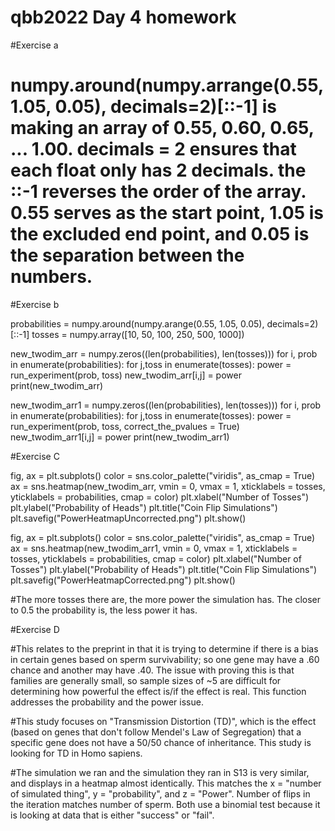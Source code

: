  # qbb2022 Day 4 homework
 
 #Exercise a
 
 # numpy.around(numpy.arrange(0.55, 1.05, 0.05), decimals=2)[::-1] is making an array of 0.55, 0.60, 0.65, ... 1.00. decimals = 2 ensures that each float only has 2 decimals. the ::-1 reverses the order of the array. 0.55 serves as the start point, 1.05 is the excluded end point, and 0.05 is the separation between the numbers.
 
 #Exercise b
 
 probabilities = numpy.around(numpy.arange(0.55, 1.05, 0.05), decimals=2)[::-1]
 tosses = numpy.array([10, 50, 100, 250, 500, 1000])

 new_twodim_arr = numpy.zeros((len(probabilities), len(tosses)))
 for i, prob in enumerate(probabilities):
     for j,toss in enumerate(tosses):
         power = run_experiment(prob, toss)
         new_twodim_arr[i,j] = power
 print(new_twodim_arr)

 new_twodim_arr1 = numpy.zeros((len(probabilities), len(tosses)))
 for i, prob in enumerate(probabilities):
     for j,toss in enumerate(tosses):
         power = run_experiment(prob, toss, correct_the_pvalues = True)
         new_twodim_arr1[i,j] = power
 print(new_twodim_arr1)
 
 #Exercise C
 
 fig, ax = plt.subplots()
 color = sns.color_palette("viridis", as_cmap = True)
 ax = sns.heatmap(new_twodim_arr, vmin = 0, vmax = 1, xticklabels = tosses, yticklabels = probabilities, cmap = color)
 plt.xlabel("Number of Tosses")
 plt.ylabel("Probability of Heads")
 plt.title("Coin Flip Simulations")
 plt.savefig("PowerHeatmapUncorrected.png")
 plt.show()

 fig, ax = plt.subplots()
 color = sns.color_palette("viridis", as_cmap = True)
 ax = sns.heatmap(new_twodim_arr1, vmin = 0, vmax = 1, xticklabels = tosses, yticklabels = probabilities, cmap = color)
 plt.xlabel("Number of Tosses")
 plt.ylabel("Probability of Heads")
 plt.title("Coin Flip Simulations")
 plt.savefig("PowerHeatmapCorrected.png")
 plt.show()
 
 #The more tosses there are, the more power the simulation has. The closer to 0.5 the probability is, the less power it has.
 
 #Exercise D
 
 #This relates to the preprint in that it is trying to determine if there is a bias in certain genes based on sperm survivability; so one gene may have a .60 chance and another may have .40. The issue with proving this is that families are generally small, so sample sizes of ~5 are difficult for determining how powerful the effect is/if the effect is real. This function addresses the probability and the power issue.
 
 #This study focuses on "Transmission Distortion (TD)", which is the effect (based on genes that don't follow Mendel's Law of Segregation) that a specific gene does not have a 50/50 chance of inheritance. This study is looking for TD in Homo sapiens.
 
 #The simulation we ran and the simulation they ran in S13 is very similar, and displays in a heatmap almost identically. This matches the x = "number of simulated thing", y = "probability", and z = "Power". Number of flips in the iteration matches number of sperm. Both use a binomial test because it is looking at data that is either "success" or "fail".